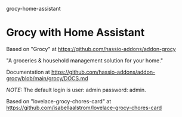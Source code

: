 grocy-home-assistant
# Grocy with Home Assistant

Based on "Grocy" at https://github.com/hassio-addons/addon-grocy

"A groceries & household management solution for your home."

Documentation at https://github.com/hassio-addons/addon-grocy/blob/main/grocy/DOCS.md

*NOTE:* The default login is user: admin password: admin.

Based on "lovelace-grocy-chores-card" at https://github.com/isabellaalstrom/lovelace-grocy-chores-card
